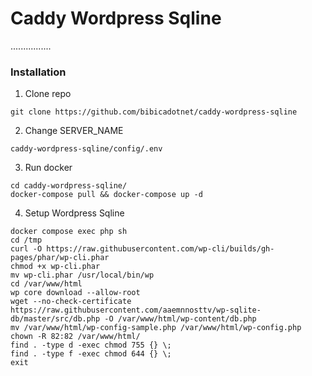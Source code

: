 # Caddy Wordpress Sqline

 ................


### Installation
1. Clone repo
```
git clone https://github.com/bibicadotnet/caddy-wordpress-sqline
```
2. Change SERVER_NAME 
```
caddy-wordpress-sqline/config/.env
```
3. Run docker
```
cd caddy-wordpress-sqline/
docker-compose pull && docker-compose up -d
```
4. Setup Wordpress Sqline
```
docker compose exec php sh
cd /tmp
curl -O https://raw.githubusercontent.com/wp-cli/builds/gh-pages/phar/wp-cli.phar
chmod +x wp-cli.phar
mv wp-cli.phar /usr/local/bin/wp
cd /var/www/html
wp core download --allow-root
wget --no-check-certificate https://raw.githubusercontent.com/aaemnnosttv/wp-sqlite-db/master/src/db.php -O /var/www/html/wp-content/db.php
mv /var/www/html/wp-config-sample.php /var/www/html/wp-config.php
chown -R 82:82 /var/www/html/
find . -type d -exec chmod 755 {} \;
find . -type f -exec chmod 644 {} \;
exit
```
